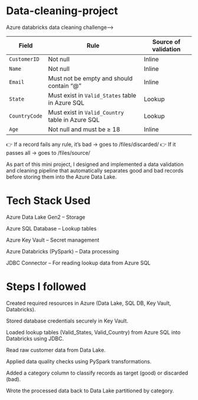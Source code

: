 # Data-cleaning-project
Azure databricks data cleaning challenge-->

| Field         | Rule                                             | Source of validation |
| ------------- | ------------------------------------------------ | -------------------- |
| `CustomerID`  | Not null                                         | Inline               |
| `Name`        | Not null                                         | Inline               |
| `Email`       | Must not be empty and should contain “@”         | Inline               |
| `State`       | Must exist in `Valid_States` table in Azure SQL  | Lookup               |
| `CountryCode` | Must exist in `Valid_Country` table in Azure SQL | Lookup               |
| `Age`         | Not null and must be ≥ 18                        | Inline               |

👉 If a record fails any rule, it’s bad → goes to /files/discarded/
👉 If it passes all → goes to /files/source/

As part of this mini project, I designed and implemented a data validation and cleaning pipeline that automatically separates good and bad records before storing them into the Azure Data Lake.

Tech Stack Used
==================================================================

Azure Data Lake Gen2 – Storage

Azure SQL Database – Lookup tables

Azure Key Vault – Secret management

Azure Databricks (PySpark) – Data processing

JDBC Connector – For reading lookup data from Azure SQL

Steps I followed
==================================================================

Created required resources in Azure (Data Lake, SQL DB, Key Vault, Databricks).

Stored database credentials securely in Key Vault.

Loaded lookup tables (Valid_States, Valid_Country) from Azure SQL into Databricks using JDBC.

Read raw customer data from Data Lake.

Applied data quality checks using PySpark transformations.

Added a category column to classify records as target (good) or discarded (bad).

Wrote the processed data back to Data Lake partitioned by category.

